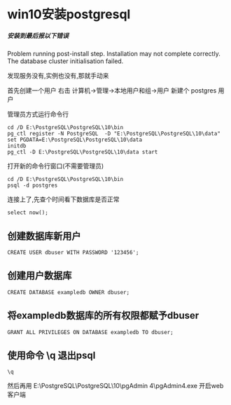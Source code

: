 # win10安装postgresql

##### 安装到最后报以下错误

Problem running post-install step. Installation may not complete correctly. The database cluster initialisation failed.


发现服务没有,实例也没有,那就手动来


首先创建一个用户  右击  计算机->管理->本地用户和组->用户   新建个 postgres 用户

管理员方式运行命令行


```Bat
cd /D E:\PostgreSQL\PostgreSQL\10\bin
pg_ctl register -N PostgreSQL  -D "E:\PostgreSQL\PostgreSQL\10\data"
set PGDATA=E:\PostgreSQL\PostgreSQL\10\data
initdb
pg_ctl -D E:\PostgreSQL\PostgreSQL\10\data start
```

打开新的命令行窗口(不需要管理员)

```Bat
cd /D E:\PostgreSQL\PostgreSQL\10\bin
psql -d postgres
```

连接上了,先查个时间看下数据库是否正常

```Bat
select now();
```

## 创建数据库新用户
```Bat
CREATE USER dbuser WITH PASSWORD '123456';
```

## 创建用户数据库
```Bat
CREATE DATABASE exampledb OWNER dbuser;
```
## 将exampledb数据库的所有权限都赋予dbuser
```Bat
GRANT ALL PRIVILEGES ON DATABASE exampledb TO dbuser;
```

## 使用命令 \q 退出psql

```Bat
\q
```

然后再用 E:\PostgreSQL\PostgreSQL\10\pgAdmin 4\pgAdmin4.exe 开启web客户端

